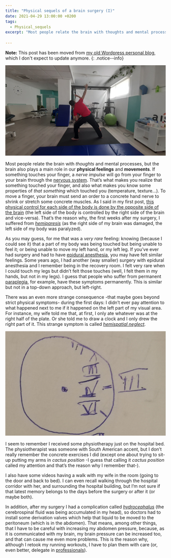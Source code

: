 ```yaml
---
title: "Physical sequels of a brain surgery (I)"
date: 2021-04-29 13:00:00 +0200
tags:
  - Physical_sequels
excerpt: "Most people relate the brain with thoughts and mental processes, but the brain also plays a main role in our physical feelings and movements. If something touches your finger, a nerve impulse will go from your finger to your brain through the nervous system. That's what makes you realize that something touched your finger."

---
```


**Note:** This post has been moved from [my old Wordpress personal blog](http://juanramirezweblog.wordpress.com), which I don't expect to update anymore.
{: .notice--info} 

![Physical rehab](/assets/images/posts/physical1.png)

Most people relate the brain with _thoughts_ and mental processes, but the brain also plays a main role in our **physical feelings** and **movements**. If something touches your finger, a _nerve impulse_ will go from your finger to your brain through the [nervous system](https://en.wikipedia.org/wiki/Nervous_system). That’s what makes you realize that something touched your finger, and also what makes you know some properties of _that something_ which touched you (temperature, texture…). To move a finger, your brain must send an order to a concrete hand nerve to shrink or stretch some concrete muscles. As I said in my first post, [this physical control for each side of the body is done by the opposite side of the brain](https://en.wikipedia.org/wiki/Contralateral_brain) (the left side of the body is controlled by the right side of the brain and vice-versa). That’s the reason why, the first weeks after my surgery, I suffered from [_hemiparesis_](https://en.wikipedia.org/wiki/Hemiparesis) (as the right side of my brain was damaged, the left side of my body was paralyzed).

As you may guess, for me that was a _very rare_ feeling: knowing (because I could see it) that a part of my body was being touched but being unable to feel it; or being unable to move my left hand, or my left leg. If you’ve ever had surgery and had to have [epidural anesthesia](https://en.wikipedia.org/wiki/Epidural_administration), you may have felt similar feelings. Some years ago, I had another (way smaller) surgery with epidural anesthesia and I remember being in the recovery room. I felt very rare when I could touch my legs but didn’t felt those touches (well, I felt them in my hands, but not in my legs). I guess that people who suffer from permanent [paraplegia](https://en.wikipedia.org/wiki/Paraplegia), for example, have these symptoms permanently. This is similar but not in a top-down approach, but left-right.

There was an even more strange consequence -that maybe goes beyond strict physical symptoms- during the first days: I didn’t ever pay attention to what happened next to me if it happened on the left part of my visual area. For instance, my wife told me that, at first, I only ate whatever was at the right half of the plate. Or she told me to draw a clock and I only drew the right part of it. This strange symptom is called [_hemispatial neglect_](https://en.wikipedia.org/wiki/Hemispatial_neglect).

<img src="/assets/images/posts/clock.png" alt="When I tried to draw a clock, I only drew its right side" width="600"/>

I seem to remember I received some physiotherapy just on the hospital bed. The physiotherapist was someone with South American accent, but I don’t really remember the concrete exercises I did (except one about trying to sit-up putting my arms in _cactus position_ -I guess that calling it _cactus position_ called my attention and that’s the reason why I remember that-).

I also have some videos having a walk with my wife in the room (going to the door and back to bed). I can even recall walking through the hospital corridor with her, and surrounding the hospital building, but I’m not sure if that latest memory belongs to the days before the surgery or after it (or maybe both).

In addition, after my surgery I had a complication called [_hydrocephalus_](https://en.wikipedia.org/wiki/Hydrocephalus) (the cerebrospinal fluid was being accumulated in my head), so doctors had to install some derivation valves which help that liquid to be moved to the peritoneum (which is in the abdomen). That means, among other things, that I have to be careful with increasing my abdomen pressure, because, as it is communicated with my brain, my brain pressure can be increased too, and that can cause me even more problems. This is the reason why, although I retook my running workouts, I have to plan them with care (or, even better, delegate in [professionals](https://www.runfitchiclana.com/)).
